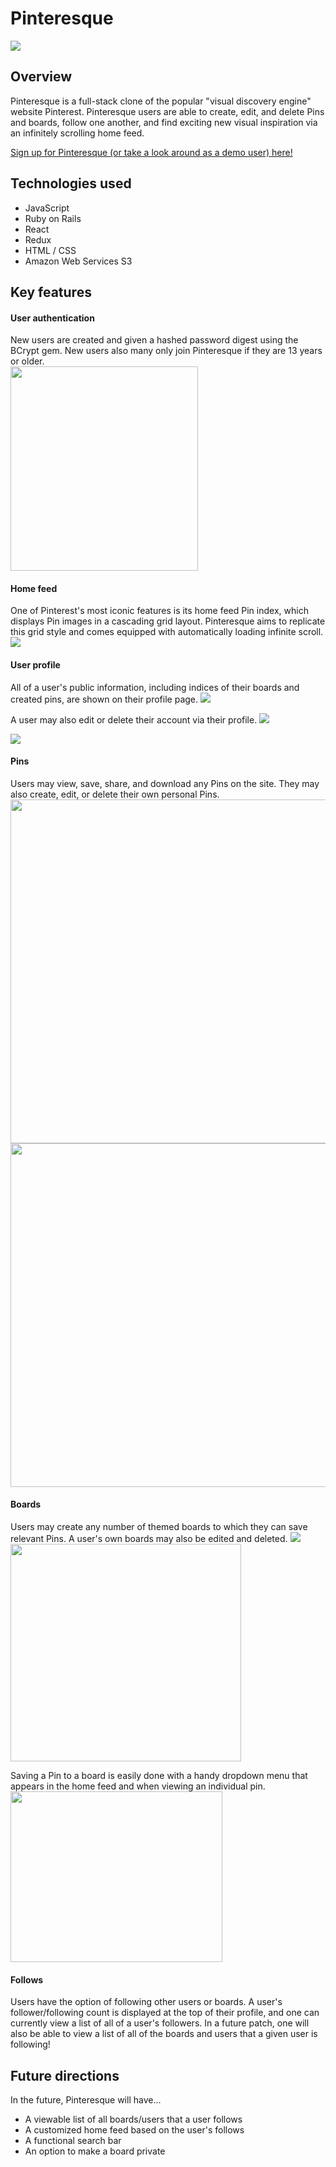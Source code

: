 # Pinteresque
![](/app/assets/images/readme/splash.png)

## Overview
Pinteresque is a full-stack clone of the popular "visual discovery engine" website Pinterest. Pinteresque users are able to create, edit, and delete Pins and boards, follow one another, and find exciting new visual inspiration via an infinitely scrolling home feed.

[Sign up for Pinteresque (or take a look around as a demo user) here!](https://pinteresque.herokuapp.com/#/)

## Technologies used
* JavaScript
* Ruby on Rails
* React
* Redux
* HTML / CSS
* Amazon Web Services S3

## Key features

#### User authentication
New users are created and given a hashed password digest using the BCrypt gem. New users also many only join Pinteresque if they are 13 years or older.
<br>
<img src="/app/assets/images/readme/signup.png" width="300" height="327" />

#### Home feed
One of Pinterest's most iconic features is its home feed Pin index, which displays Pin images in a cascading grid layout. Pinteresque aims to replicate this grid style and comes equipped with automatically loading infinite scroll.
![](/app/assets/images/readme/homefeed.png)

#### User profile
All of a user's public information, including indices of their boards and created pins, are shown on their profile page. 
![](/app/assets/images/readme/usershow.png)

A user may also edit or delete their account via their profile.
![](/app/assets/images/readme/useredit1.png)

![](/app/assets/images/readme/useredit2.png)

#### Pins
Users may view, save, share, and download any Pins on the site. They may also create, edit, or delete their own personal Pins.
<img src="/app/assets/images/readme/pinshow.png" width="900" height="550"/>
<img src="/app/assets/images/readme/pinedit.png" width="900" height="550"/>

#### Boards
Users may create any number of themed boards to which they can save relevant Pins. A user's own boards may also be edited and deleted. 
![](/app/assets/images/readme/boardshow.png)
<img src="/app/assets/images/readme/boardedit.png" width="369" height="348"/>

Saving a Pin to a board is easily done with a handy dropdown menu that appears in the home feed and when viewing an individual pin.
<img src="/app/assets/images/readme/boardsave.png" width="339" height="273"/>

#### Follows
Users have the option of following other users or boards. A user's follower/following count is displayed at the top of their profile, and one can currently view a list of all of a user's followers. In a future patch, one will also be able to view a list of all of the boards and users that a given user is following!

## Future directions
In the future, Pinteresque will have...
* A viewable list of all boards/users that a user follows
* A customized home feed based on the user's follows
* A functional search bar
* An option to make a board private
